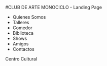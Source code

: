 #CLUB DE ARTE MONOCICLO - Landing Page

- Quienes Somos
- Talleres
- Comedor
- Biblioteca
- Shows
- Amigos
- Contactos

Centro Cultural
